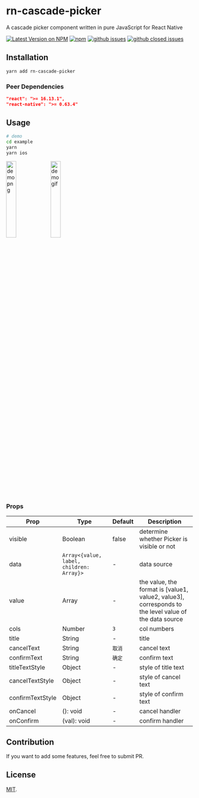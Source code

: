 # rn-cascade-picker

A cascade picker component written in pure JavaScript for React Native

[![Latest Version on NPM](https://img.shields.io/npm/v/rn-cascade-picker.svg?style=flat-square)](https://npmjs.com/package/rn-cascade-picker)
[![npm](https://img.shields.io/npm/dm/rn-cascade-picker.svg?style=flat-square)](https://www.npmjs.com/package/rn-cascade-picker)
[![github issues](https://img.shields.io/github/issues/yorickshan/rn-cascade-picker.svg?style=flat-square)](https://github.com/meliorence/react-native-snap-carousel/issues)
[![github closed issues](https://img.shields.io/github/issues-closed/yorickshan/rn-cascade-picker.svg?style=flat-square&colorB=44cc11)](https://github.com/meliorence/react-native-snap-carousel/issues?q=is%3Aissue+is%3Aclosed)

## Installation

```sh
yarn add rn-cascade-picker
```

### Peer Dependencies

```json
"react": ">= 16.13.1",
"react-native": ">= 0.63.4"
```

## Usage

```sh
# demo
cd example
yarn
yarn ios
```

<img alt="demo png" src="https://user-images.githubusercontent.com/11376339/151309157-c2283dd2-f518-4c28-8949-cd818b460714.png" width="23%">

<img alt="demo gif" src="https://user-images.githubusercontent.com/11376339/151099982-24d8fac8-2aed-4c56-8bb6-65c37e2f5a57.gif" width="23%">

### Props

| Prop             | Type                                     | Default | Description                                                                                          |
| ---------------- | ---------------------------------------- | ------- | ---------------------------------------------------------------------------------------------------- |
| visible          | Boolean                                  | false   | determine whether Picker is visible or not                                                           |
| data             | `Array<{value, label, children: Array}>` | -       | data source                                                                                          |
| value            | Array                                    | -       | the value, the format is [value1, value2, value3], corresponds to the level value of the data source |
| cols             | Number                                   | `3`     | col numbers                                                                                          |
| title            | String                                   | -       | title                                                                                                |
| cancelText       | String                                   | `取消`  | cancel text                                                                                          |
| confirmText      | String                                   | `确定`  | confirm text                                                                                         |
| titleTextStyle   | Object                                   | -       | style of title text                                                                                  |
| cancelTextStyle  | Object                                   | -       | style of cancel text                                                                                 |
| confirmTextStyle | Object                                   | -       | style of confirm text                                                                                |
| onCancel         | (): void                                 | -       | cancel handler                                                                                       |
| onConfirm        | (val): void                              | -       | confirm handler                                                                                      |

## Contribution

If you want to add some features, feel free to submit PR.

## License

[MIT](LICENSE).


